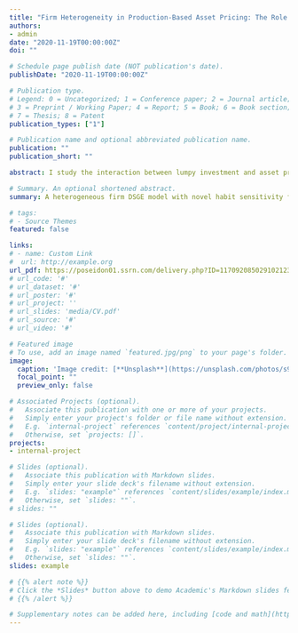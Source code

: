 ```yaml
---
title: "Firm Heterogeneity in Production-Based Asset Pricing: The Role of Habit Sensitivity and Lumpy Investment (Job Market Paper)"
authors:
- admin
date: "2020-11-19T00:00:00Z"
doi: ""

# Schedule page publish date (NOT publication's date).
publishDate: "2020-11-19T00:00:00Z"

# Publication type.
# Legend: 0 = Uncategorized; 1 = Conference paper; 2 = Journal article;
# 3 = Preprint / Working Paper; 4 = Report; 5 = Book; 6 = Book section;
# 7 = Thesis; 8 = Patent
publication_types: ["1"]

# Publication name and optional abbreviated publication name.
publication: ""
publication_short: ""

abstract: I study the interaction between lumpy investment and asset prices in both time-series and cross-section. To this end, I work with a variant of habit sensitivity function introduced in Campbell & Cochrane (1999). The model produces 100% equity volatility of data by generating volatile marginal utility under the assumption of non-convex adjustment costs. Second, the model reproduces nearly 100% equity premiums of data because it assigns large weights on precautionary savings and constrained firms, respectively. Furthermore, the model can rationalise considerable size premiums as small firms absorb more productivity risks. Finally, the model matches key macroeconomic moments and the cross-sectional investment rate.

# Summary. An optional shortened abstract.
summary: A heterogeneous firm DSGE model with novel habit sensitivity function and fixed capital adjustment costs is a good start to formulating a unified theory of asset prices and business cycles in both time-series and cross-section. 

# tags:
# - Source Themes
featured: false

links:
# - name: Custom Link
#  url: http://example.org
url_pdf: https://poseidon01.ssrn.com/delivery.php?ID=117092085029102123127002103092121025001036072042032045097099078112079020086064100126121012006000005059110081104096107081021095023029059042041107008017030120016065101035073045091100065002090126101086073117109068111065091121026115067028085100072106111096&EXT=pdf
# url_code: '#'
# url_dataset: '#'
# url_poster: '#'
# url_project: ''
# url_slides: 'media/CV.pdf'
# url_source: '#'
# url_video: '#'

# Featured image
# To use, add an image named `featured.jpg/png` to your page's folder. 
image:
  caption: 'Image credit: [**Unsplash**](https://unsplash.com/photos/s9CC2SKySJM)'
  focal_point: ""
  preview_only: false

# Associated Projects (optional).
#   Associate this publication with one or more of your projects.
#   Simply enter your project's folder or file name without extension.
#   E.g. `internal-project` references `content/project/internal-project/index.md`.
#   Otherwise, set `projects: []`.
projects:
- internal-project

# Slides (optional).
#   Associate this publication with Markdown slides.
#   Simply enter your slide deck's filename without extension.
#   E.g. `slides: "example"` references `content/slides/example/index.md`.
#   Otherwise, set `slides: ""`.
# slides: ""

# Slides (optional).
#   Associate this publication with Markdown slides.
#   Simply enter your slide deck's filename without extension.
#   E.g. `slides: "example"` references `content/slides/example/index.md`.
#   Otherwise, set `slides: ""`.
slides: example

# {{% alert note %}}
# Click the *Slides* button above to demo Academic's Markdown slides feature.
# {{% /alert %}}

# Supplementary notes can be added here, including [code and math](https://sourcethemes.com/academic/docs/writing-markdown-latex/).
---
```

